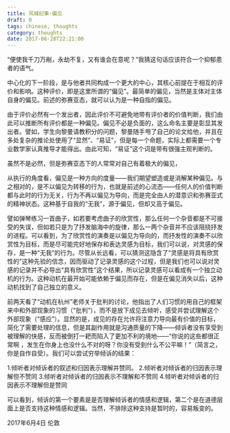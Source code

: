 ```yaml
---
title: 风城纪事·偏见
draft: 0
tags: chinese, thoughts
category: thoughts
date: 2017-06-28T22:21:00
---
```


“便使我千刀万剐，永劫不复，又有谁会在意呢？”我猜这句话应该符合一个抑郁患者的语气。

中心化的下一阶段，是与他者共同构成一个更大的中心，其核心前提在于相互的评价和影响。这种评价，即是这里所谓的“偏见”。最简单的偏见，当然是主体对主体自身的偏见。前述的弥赛亚态，就可以认为是一种自指的偏见。

<!--more-->

由于评价必然有一个发出者，因此评价不可避免地带有评价者的价值判断，我们由此可以推断所有评价都是一种偏见。偏见不必是负面的，这么命名主要是彰显其发出者。譬如，学生向黎曼请教积分的问题，黎曼随手甩了自己的论文给他，并且在多处复杂的推论处使用了“显然”、“易证”，但是每一个命题，实际上都需要一个专业数学家认真推导才能得出。由此可知，“易证”这个词是带有很强主观判断的。

虽然不是必然，但是弥赛亚态下的人常常对自己有着极大的偏见，

从执行的角度看，偏见是一种方向的度量——我们期望塑造或是消解某种偏见。与之相对的，是不以偏见为转移的行为，也就是前述的心流态——任何人的价值判断都与此时的行为无关，行为不再以偏见为导向，而是完全由人的潜意识和弥赛亚式的精神状态。这种基于自我的“无我”，源于偏见，但却又高于偏见。

譬如弹琴练习一首曲子，如若要考虑曲子的欣赏性，那么任何一个杂音都是不可接受的失误，但如若只是为了抒发脑海中的旋律，那么一两个杂音并不应该阻挠抒发的进程。可以看到，为了欣赏性的演奏是以偏见为导向的，而抒发性的演奏不以欣赏性为目标，而是尽可能完好地保存和表达灵感为目标，我们可以说，对灵感的保存，是一种“无我”的行为。尽管从长远看，可以猜测这隐含了“灵感是将具有欣赏性的”这种先验的信念，因而驱动了记录灵感的这个过程，但是我们也可以说对灵感的记录并不必导出“具有欣赏性”这个结果，所以记录灵感可以看成有一个独立动机的行为。这种动机在最开始可能依赖于偏见而存在，但是在偏见消失以后，这种动机找到了自己独立的意义。

前两天看了“动机在杭州”老师关于批判的讨论，他指出了人们习惯的用自己的框架来中和外部现象的习惯（“批判”），而不是放下成见去倾听，感受并尝试理解这个外部现象（“感应”）。显然的是，成见的存在允许将注意力导向最有价值的目标，简化了需要处理的信息，但是其副作用就是沟通质量的下降——倾诉者没有享受到被理解的快感，反而被倒打一耙而陷入了更加不利的境地——“你说的这些都很正常啊 ，发生在你身上也没什么不对的呀？你没有受到什么不公平嘛！”（简言之，你是自作自受）。我们可以尝试穷举倾诉的结果：

1.倾听者对倾诉者的叙述和归因表示理解并赞同。
2.倾听者对倾诉者的归因表示理解但不赞同
3.倾听者对倾诉者的归因表示不理解和不赞同
4.倾听者对倾诉者的归因表示不理解但是赞同

可以看到，倾诉的第一个要素是是否理解倾诉者的情感和逻辑，第二个是在道德层面上是否支持这种情感和逻辑。当然，不排除这种支持是暂时的，容易叛变的。

2017年6月4日
伦敦